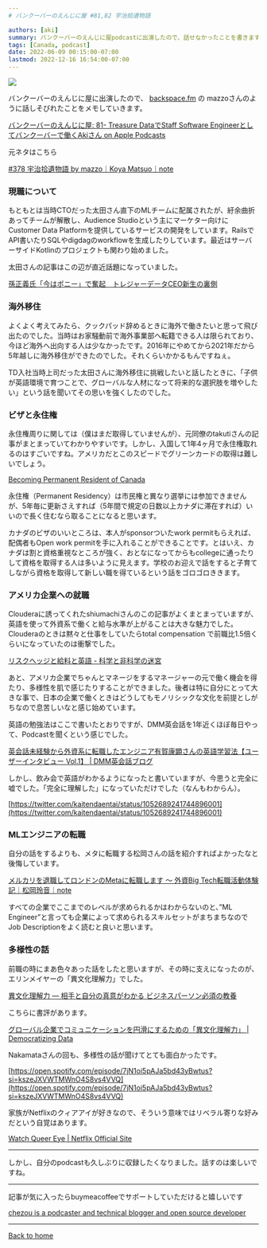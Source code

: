 ```yaml
---
# バンクーバーのえんじに屋 #81,82 宇治拾遺物語

authors: [aki]
summary: バンクーバーのえんじに屋podcastに出演したので、話せなかったことを書きます。
tags: [Canada, podcast]
date: 2022-06-09 00:15:00-07:00
lastmod: 2022-12-16 16:54:00-07:00
---
```


![](https://images.unsplash.com/photo-1566939028087-c4be299e0593?ixlib=rb-1.2.1&q=80&cs=tinysrgb&fm=jpg&crop=entropy)

バンクーバーのえんじに屋に出演したので、 [backspace.fm](http://backspace.fm) の mazzoさんのように話しそびれたことをメモしていきます。

[‎バンクーバーのえんじに屋: 81- Treasure DataでStaff Software Engineerとしてバンクーバーで働くAkiさん on Apple Podcasts](https://podcasts.apple.com/ca/podcast/81-treasure-data%E3%81%A7staff-software-engineer%E3%81%A8%E3%81%97%E3%81%A6%E3%83%90%E3%83%B3%E3%82%AF%E3%83%BC%E3%83%90%E3%83%BC%E3%81%A7%E5%83%8D%E3%81%8Faki%E3%81%95%E3%82%93/id1536529228?i=1000565449810)

元ネタはこちら

[#378 宇治拾遺物語 by mazzo｜Koya Matsuo｜note](https://note.com/mazzo/n/ncfe555b1c817)

### 現職について

もともとは当時CTOだった太田さん直下のMLチームに配属されたが、紆余曲折あってチームが解散し、Audience Studioという主にマーケター向けにCustomer Data Platformを提供しているサービスの開発をしています。RailsでAPI書いたりSQLやdigdagのworkflowを生成したりしています。最近はサーバーサイドKotlinのプロジェクトも関わり始めました。

太田さんの記事はこの辺が直近話題になっていました。

[孫正義氏「今はポニー」で奮起　トレジャーデータCEO新生の裏側](https://xtrend.nikkei.com/atcl/contents/casestudy/00012/00903/)

### 海外移住

よくよく考えてみたら、クックパッド辞めるときに海外で働きたいと思って飛び出たのでした。当時はお家騒動前で海外事業部へ転籍できる人は限られており、今ほど海外へ出向する人は少なかったです。2016年にやめてから2021年だから5年越しに海外移住ができたのでした。それくらいかかるもんですねぇ。

TD入社当時上司だった太田さんに海外移住に挑戦したいと話したときに、「子供が英語環境で育つことで、グローバルな人材になって将来的な選択肢を増やしたい」という話を聞いてその思いを強くしたのでした。

### ビザと永住権

永住権周りに関しては（僕はまだ取得していませんが）、元同僚のtakutiさんの記事がまとまっていてわかりやすいです。しかし、入国して1年4ヶ月で永住権取れるのはすごいですね。アメリカだとこのスピードでグリーンカードの取得は難しいでしょう。

[Becoming Permanent Resident of Canada](https://takuti.me/note/canada-permanent-residency/)

永住権（Permanent Residency）は市民権と異なり選挙には参加できませんが、5年毎に更新さえすれば（5年間で規定の日数以上カナダに滞在すれば）いいので長く住むなら取ることになると思います。

カナダのビザのいいところは、本人がsponsorついたwork permitもらえれば、配偶者もOpen work permitを手に入れることができることです。とはいえ、カナダは割と資格重視なところが強く、おとなになってからもcollegeに通ったりして資格を取得する人は多いように見えます。学校のお迎えで話をすると子育てしながら資格を取得して新しい職を得ているという話をゴロゴロききます。

### アメリカ企業への就職

Clouderaに誘ってくれたshiumachiさんのこの記事がよくまとまっていますが、英語を使って外資系で働くと給与水準が上がることは大きな魅力でした。Clouderaのときは黙々と仕事をしていたらtotal  compensation で前職比1.5倍くらいになっていたのは衝撃でした。

[リスクヘッジと給料と英語 - 科学と非科学の迷宮](https://shiumachi.hatenablog.com/entry/2016/01/03/213850)

あと、アメリカ企業でちゃんとマネージをするマネージャーの元で働く機会を得たり、多様性を肌で感じたりすることができました。後者は特に自分にとって大きな事で、日本の企業で働くときはどうしてもモノリシックな文化を前提としがちなので息苦しいなと感じ始めています。

英語の勉強法はここで書いたとおりですが、DMM英会話を1年近くほぼ毎日やって、Podcastを聞くという感じでした。

[英会話未経験から外資系に転職したエンジニア有賀康顕さんの英語学習法【ユーザーインタビュー Vol.1】 | DMM英会話ブログ](https://eikaiwa.dmm.com/blog/interviews/dmmuser/michiaki-ariga/)

しかし、飲み会で英語がわかるようになったと書いていますが、今思うと完全に嘘でした。「完全に理解した」になっていただけでした（なんもわからん）。

[https://twitter.com/kaitendaentai/status/1052689241744896001](https://twitter.com/kaitendaentai/status/1052689241744896001)

### MLエンジニアの転職

自分の話をするよりも、メタに転職する松岡さんの話を紹介すればよかったなと後悔しています。

[メルカリを退職してロンドンのMetaに転職します 〜 外資Big Tech転職活動体験記｜松岡玲音｜note](https://note.com/lain21/n/n5fde6f4463bc)

すべての企業でここまでのレベルが求められるかはわからないのと、”ML Engineer”と言っても企業によって求められるスキルセットがまちまちなのでJob Descriptionをよく読むと良いと思います。

### 多様性の話

前職の時にまあ色々あった話をしたと思いますが、その時に支えになったのが、エリンメイヤーの「異文化理解力」でした。

[異文化理解力 ― 相手と自分の真意がわかる ビジネスパーソン必須の教養](https://www.amazon.co.jp/gp/product/B013WB5BJS/?tag=chezou-22)

こちらに書評があります。

[グローバル企業でコミュニケーションを円滑にするための「異文化理解力」 | Democratizing Data](https://chezo.uno/post/2017-07-30_culture-map/)

Nakamataさんの回も、多様性の話が聞けてとても面白かったです。

[https://open.spotify.com/episode/7jN1oi5pAJa5bd43yBwtus?si=kszeJXVWTMWnO4S8vs4VVQ](https://open.spotify.com/episode/7jN1oi5pAJa5bd43yBwtus?si=kszeJXVWTMWnO4S8vs4VVQ)

家族がNetflixのクィアアイが好きなので、そういう意味ではリベラル寄りな好みだという自覚はあります。

[Watch Queer Eye | Netflix Official Site](https://www.netflix.com/jp/title/80160037)

---

しかし、自分のpodcastも久しぶりに収録したくなりました。話すのは楽しいですね。

---

記事が気に入ったらbuymeacoffeeでサポートしていただけると嬉しいです

[chezou is a podcaster and technical blogger and open source developer](https://www.buymeacoffee.com/chezou)

---

[Back to home](https://memo.chezo.uno/)
